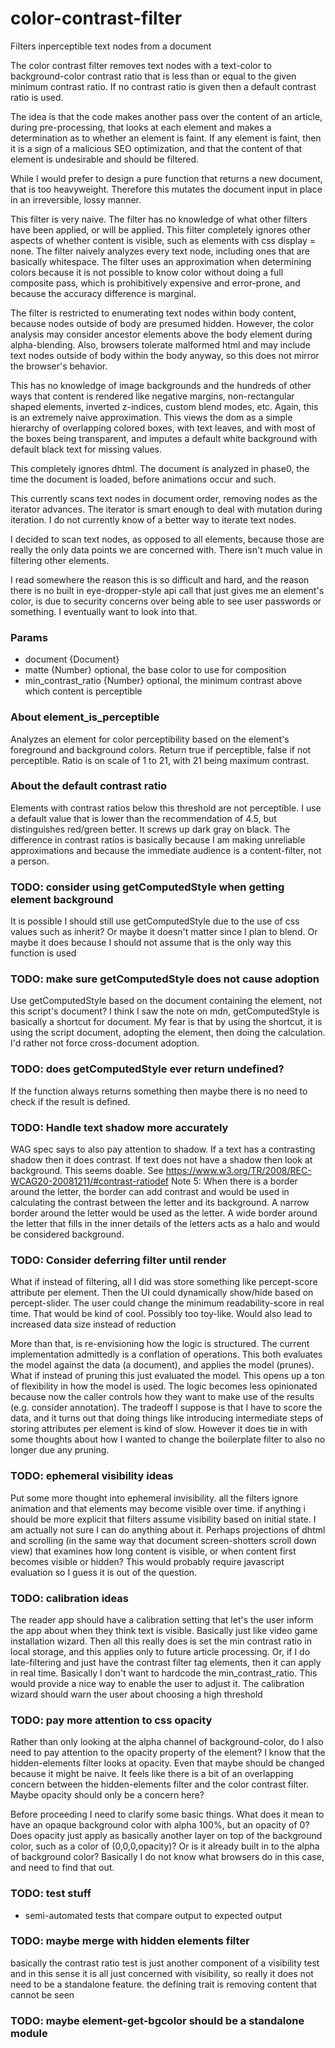 # color-contrast-filter

Filters inperceptible text nodes from a document

The color contrast filter removes text nodes with a text-color to background-color contrast ratio that is less than or equal to the given minimum contrast ratio. If no contrast ratio is given then a default contrast ratio is used.

The idea is that the code makes another pass over the content of an article, during pre-processing, that looks at each element and makes a determination as to whether an element is faint. If any element is faint, then it is a sign of a malicious SEO optimization, and that the content of that element is undesirable and should be filtered.

While I would prefer to design a pure function that returns a new document, that is too heavyweight. Therefore this mutates the document input in place in an irreversible, lossy manner.

This filter is very naive. The filter has no knowledge of what other filters have been applied, or will be applied. This filter completely ignores other aspects of whether content is visible, such as elements with css display = none. The filter naively analyzes every text node, including ones that are basically whitespace. The filter uses an approximation when determining colors because it is not possible to know color without doing a full composite pass, which is prohibitively expensive and error-prone, and because the accuracy difference is marginal.

The filter is restricted to enumerating text nodes within body content, because nodes outside of body are presumed hidden. However, the color analysis may consider ancestor elements above the body element during alpha-blending. Also, browsers tolerate malformed html and may include text nodes outside of body within the body anyway, so this does not mirror the browser's behavior.

This has no knowledge of image backgrounds and the hundreds of other ways that content is rendered like negative margins, non-rectangular shaped elements, inverted z-indices, custom blend modes, etc. Again, this is an extremely naive approximation. This views the dom as a simple hierarchy of overlapping colored boxes, with text leaves, and with most of the boxes being transparent, and imputes a default white background with default black text for missing values.

This completely ignores dhtml. The document is analyzed in phase0, the time the document is loaded, before animations occur and such.

This currently scans text nodes in document order, removing nodes as the iterator advances. The iterator is smart enough to deal with mutation during iteration. I do not currently know of a better way to iterate text nodes.

I decided to scan text nodes, as opposed to all elements, because those are really the only data points we are concerned with. There isn't much value in filtering other elements.

I read somewhere the reason this is so difficult and hard, and the reason there is no built in eye-dropper-style api call that just gives me an element's color, is due to security concerns over being able to see user passwords or something. I eventually want to look into that.

### Params
* document {Document}
* matte {Number} optional, the base color to use for composition
* min_contrast_ratio {Number} optional, the minimum contrast above which content is perceptible

### About element_is_perceptible
Analyzes an element for color perceptibility based on the element's foreground and background colors. Return true if perceptible, false if not perceptible. Ratio is on scale of 1 to 21, with 21 being maximum contrast.

### About the default contrast ratio
Elements with contrast ratios below this threshold are not perceptible. I use a
default value that is lower than the recommendation of 4.5, but distinguishes
red/green better. It screws up dark gray on black. The difference in contrast
ratios is basically because I am making unreliable approximations and because
the immediate audience is a content-filter, not a person.

### TODO: consider using getComputedStyle when getting element background
It is possible I should still use getComputedStyle due to the use of css values such as inherit? Or maybe it doesn't matter since I plan to blend. Or maybe it does because I should not assume that is the only way this function is used

### TODO: make sure getComputedStyle does not cause adoption
Use getComputedStyle based on the document containing the element, not this script's document? I think I saw the note on mdn, getComputedStyle is basically a shortcut for document. My fear is that by using the shortcut, it is using the script document, adopting the element, then doing the calculation. I'd rather not force cross-document adoption.

### TODO: does getComputedStyle ever return undefined?
If the function always returns something then maybe there is no need to check if the result is defined.

### TODO: Handle text shadow more accurately
WAG spec says to also pay attention to shadow. If a text has a contrasting shadow then it does contrast. If text does not have a shadow then look at background. This seems doable. See
https://www.w3.org/TR/2008/REC-WCAG20-20081211/#contrast-ratiodef
Note 5: When there is a border around the letter, the border can add contrast
and would be used in calculating the contrast between the letter and its
background. A narrow border around the letter would be used as the letter. A
wide border around the letter that fills in the inner details of the letters
acts as a halo and would be considered background.

### TODO: Consider deferring filter until render
What if instead of filtering, all I did was store something like percept-score attribute per element. Then the UI could dynamically show/hide based on percept-slider. The user could change the minimum readability-score in real time. That would be kind of cool. Possibly too toy-like. Would also lead to increased data size instead of reduction

More than that, is re-envisioning how the logic is structured. The current implementation admittedly is a conflation of operations. This both evaluates the model against the data (a document), and applies the model (prunes). What if instead of pruning this just evaluated the model. This opens up a ton of flexibility in how the model is used. The logic becomes less opinionated because now the caller controls how they want to make use of the results (e.g. consider annotation). The tradeoff I suppose is that I have to score the data, and it turns out that doing things like introducing intermediate steps of storing attributes per element is kind of slow. However it does tie in with some thoughts about how I wanted to change the boilerplate filter to also no longer due any pruning.

### TODO: ephemeral visibility ideas
Put some more thought into ephemeral invisibility. all the filters ignore
animation and that elements may become visible over time. if anything i should
be more explicit that filters assume visibility based on initial state. I am
actually not sure I can do anything about it. Perhaps projections of dhtml and
scrolling (in the same way that document screen-shotters scroll down view) that
examines how long content is visible, or when content first becomes visible or
hidden? This would probably require javascript evaluation so I guess it is out
of the question.

### TODO: calibration ideas
The reader app should have a calibration setting that let's the user inform the
app about when they think text is visible. Basically just like video game
installation wizard. Then all this really does is set the min contrast ratio in
local storage, and this applies only to future article processing. Or, if I do late-filtering and just have the contrast filter tag elements, then it can apply
in real time. Basically I don't want to hardcode the min_contrast_ratio. This
would provide a nice way to enable the user to adjust it. The calibration wizard
should warn the user about choosing a high threshold

### TODO: pay more attention to css opacity
Rather than only looking at the alpha channel of background-color, do I also need to pay attention to the opacity property of the element? I know that the hidden-elements filter looks at opacity. Even that maybe should be changed because it might be naive. It feels like there is a bit of an overlapping concern between the hidden-elements filter and the color contrast filter. Maybe opacity should only be a concern here?

Before proceeding I need to clarify some basic things. What does it mean to have an opaque background color with alpha 100%, but an opacity of 0? Does opacity just apply as basically another layer on top of the background color, such as a color of (0,0,0,opacity)? Or is it already built in to the alpha of background color? Basically I do not know what browsers do in this case, and need to find that out.

### TODO: test stuff
* semi-automated tests that compare output to expected output

### TODO: maybe merge with hidden elements filter
basically the contrast ratio test is just another component of a visibility test and in this sense it is all just concerned with visibility, so really it does not need to be a standalone feature. the defining trait is removing content that cannot be seen

### TODO: maybe element-get-bgcolor should be a standalone module
